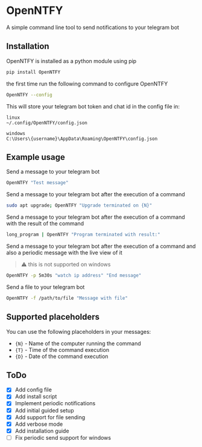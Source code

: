 # OpenNTFY

A simple command line tool to send notifications to your telegram bot

## Installation

OpenNTFY is installed as a python module using pip

```bash
pip install OpenNTFY
```

the first time run the following command to configure OpenNTFY

```bash
OpenNTFY --config
```

This will store your telegram bot token and chat id in the config file in:

```
linux
~/.config/OpenNTFY/config.json
```

```
windows
C:\Users\{username}\AppData\Roaming\OpenNTFY\config.json
```

## Example usage

Send a message to your telegram bot

```bash
OpenNTFY "Test message"
```

Send a message to your telegram bot after the execution of a command

```bash
sudo apt upgrade; OpenNTFY "Upgrade terminated on {N}"
```

Send a message to your telegram bot after the execution of a command with the result of the command

```bash
long_program | OpenNTFY "Program terminated with result:"
```

Send a message to your telegram bot after the execution of a command and also a periodic message with the live view of it
> :warning: this is not supported on windows

```bash
OpenNTFY -p 5m30s "watch ip address" "End message"
```

Send a file to your telegram bot

```bash
OpenNTFY -f /path/to/file "Message with file"
```

## Supported placeholders

You can use the following placeholders in your messages:

- `{N}` - Name of the computer running the command
- `{T}` - Time of the command execution
- `{D}` - Date of the command execution

## ToDo

- [x] Add config file
- [x] Add install script
- [x] Implement periodic notifications
- [x] Add initial guided setup
- [x] Add support for file sending
- [x] Add verbose mode
- [x] Add installation guide
- [ ] Fix periodic send support for windows
